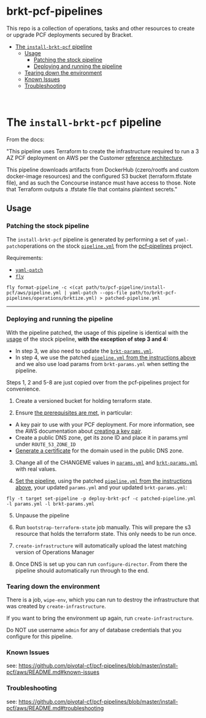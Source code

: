 # brkt-pcf-pipelines

This repo is a collection of operations, tasks and other resources to create or
upgrade PCF deployments secured by Bracket.

<!-- TOC -->
- [The `install-brkt-pcf` pipeline](#the-install-brkt-pcf-pipeline)
    - [Usage](#usage)
        - [Patching the stock pipeline](#patching-the-stock-pipeline)
        - [Deploying and running the pipeline](#deploying-and-running-the-pipeline)
    - [Tearing down the environment](#tearing-down-the-environment)
    - [Known Issues](#known-issues)
    - [Troubleshooting](#troubleshooting)

<!-- /TOC -->

<br>

# The `install-brkt-pcf` pipeline

From the docs:

"This pipeline uses Terraform to create the infrastructure required to run a
3 AZ PCF deployment on AWS per the Customer [reference
architecture](http://docs.pivotal.io/pivotalcf/refarch/aws/aws_ref_arch.html).

This pipeline downloads artifacts from DockerHub (czero/rootfs and custom
docker-image resources) and the configured S3 bucket
(terraform.tfstate file), and as such the Concourse instance must have access
to those. Note that Terraform outputs a .tfstate file that contains plaintext
secrets."

## Usage

### Patching the stock pipeline
The `install-brkt-pcf` pipeline is generated by performing a set of `yaml-patch`operations
on the stock [`pipeline.yml`](https://github.com/pivotal-cf/pcf-pipelines/blob/v0.23.0/install-pcf/aws/pipeline.yml) from the [pcf-pipelines](https://github.com/pivotal-cf/pcf-pipelines) project.


Requirements:
* [`yaml-patch`](https://github.com/pivotal-cf/yaml-patch)
* [`fly`](https://concourse.ci/fly-cli.html) 
```
fly format-pipeline -c <(cat path/to/pcf-pipeline/install-pcf/aws/pipeline.yml | yaml-patch --ops-file path/to/brkt-pcf-pipelines/operations/brktize.yml) > patched-pipeline.yml
```

---
### Deploying and running the pipeline

With the pipeline patched, the usage of this pipeline is identical with the [usage](https://github.com/pivotal-cf/pcf-pipelines/blob/v0.23.0/install-pcf/aws/README.md#usage) of the stock pipeline, **with the exception of step 3 and 4:**
* In step 3, we also need to update the [`brkt-params.yml`](https://github.com/olle-brkt/brkt-pcf-pipelines/blob/master/install-brkt-pcf/brkt-params.yml).
* In step 4, we use the patched [`pipeline.yml` from the instructions above](https://github.com/olle-brkt/brkt-pcf-pipelines#patching-the-stock-pipeline) and we also use load params from `brkt-params.yml` when setting the pipeline.

Steps 1, 2 and 5-8 are just copied over from the pcf-pipelines project for convenience.

1. Create a versioned bucket for holding terraform state.

2. Ensure [the prerequisites are met](https://docs.pivotal.io/pivotalcf/1-12/customizing/aws.html#prerequisities), in particular:

* A key pair to use with your PCF deployment. For more information, see the AWS documentation about [creating a key pair](http://docs.aws.amazon.com/AWSCloudFormation/latest/UserGuide/cfn-console-create-keypair.html).
* Create a public DNS zone, get its zone ID and place it in params.yml under `ROUTE_53_ZONE_ID`
* [Generate a certificate](http://docs.aws.amazon.com/elasticloadbalancing/latest/classic/ssl-server-cert.html#create-cert) for the domain used in the public DNS zone.

3. Change all of the CHANGEME values in [`params.yml`](https://github.com/pivotal-cf/pcf-pipelines/blob/v0.23.0/install-pcf/aws/params.yml) and [`brkt-params.yml`](https://github.com/olle-brkt/brkt-pcf-pipelines/blob/master/install-brkt-pcf/brkt-params.yml) with real values.

4. [Set the pipeline](http://concourse.ci/single-page.html#fly-set-pipeline), using the patched [`pipeline.yml` from the instructions above](https://github.com/olle-brkt/brkt-pcf-pipelines#patch-the-stock-pipeline), your updated `params.yml` and your updated `brkt-params.yml`:
  ```
  fly -t target set-pipeline -p deploy-brkt-pcf -c patched-pipeline.yml -l params.yml -l brkt-params.yml
  ```

5. Unpause the pipeline

6. Run `bootstrap-terraform-state` job manually. This will prepare the s3 resource that holds the terraform state. This only needs to be run once.

7. `create-infrastructure` will automatically upload the latest matching version of Operations Manager

8. Once DNS is set up you can run `configure-director`. From there the pipeline should automatically run through to the end.

### Tearing down the environment

There is a job, `wipe-env`, which you can run to destroy the infrastructure
that was created by `create-infrastructure`.

If you want to bring the environment up again, run `create-infrastructure`.

Do NOT use username `admin` for any of database credentials that you configure for this pipeline.

### Known Issues
see: https://github.com/pivotal-cf/pcf-pipelines/blob/master/install-pcf/aws/README.md#known-issues

### Troubleshooting
see: https://github.com/pivotal-cf/pcf-pipelines/blob/master/install-pcf/aws/README.md#troubleshooting
